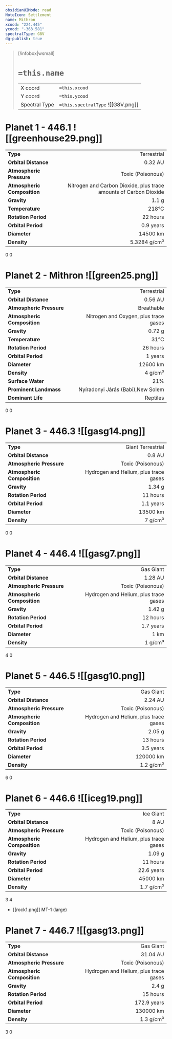 ```yaml
---
obsidianUIMode: read
NoteIcon: Settlement
name: Mithron
xcood: "224.445"
ycood: "-363.581"
spectralType: G8V
dg-publish: true
---
```

> [!infobox|wsmall]
> # `=this.name`
> | | |
> | - | - |
> | X coord | `=this.xcood` |
> | Y coord| `=this.ycood` |
> | Spectral Type | `=this.spectralType` ![[G8V.png]] |

# Planet 1 - 446.1 ![[greenhouse29.png]]
|                             |                           |
| --------------------------- | -------------------------:|
| **Type**                    |             Terrestrial |
| **Orbital Distance**        |   0.32 AU |
| **Atmospheric Pressure**    |       Toxic (Poisonous) |
| **Atmospheric Composition** |      Nitrogen and Carbon Dioxide, plus trace amounts of Carbon Dioxide |
| **Gravity**                 |        1.1 g |
| **Temperature**             |    218°C |
| **Rotation Period**         |  22 hours |
| **Orbital Period** | 0.9 years |
| **Diameter**                |      14500 km | 
| **Density**                 |    5.3284 g/cm³ |



0
0



# Planet 2 - Mithron ![[green25.png]]
|                             |                           |
| --------------------------- | -------------------------:|
| **Type**                    |             Terrestrial |
| **Orbital Distance**        |   0.56 AU |
| **Atmospheric Pressure**    |       Breathable |
| **Atmospheric Composition** |      Nitrogen and Oxygen, plus trace gases |
| **Gravity**                 |        0.72 g |
| **Temperature**             |    31°C |
| **Rotation Period**         |  26 hours |
| **Orbital Period** | 1 years |
| **Diameter**                |      12600 km | 
| **Density**                 |    4 g/cm³ |
| **Surface Water**           |           21% | 
| **Prominent Landmass**      |         Nyíradonyi Járás (Babi),New Solem | 
| **Dominant Life**           |         Reptiles |



0
0



# Planet 3 - 446.3 ![[gasg14.png]]
|                             |                           |
| --------------------------- | -------------------------:|
| **Type**                    |             Giant Terrestrial |
| **Orbital Distance**        |   0.8 AU |
| **Atmospheric Pressure**    |       Toxic (Poisonous) |
| **Atmospheric Composition** |      Hydrogen and Helium, plus trace gases |
| **Gravity**                 |        1.34 g |
| **Rotation Period**         |  11 hours |
| **Orbital Period** | 1.1 years |
| **Diameter**                |      13500 km | 
| **Density**                 |    7 g/cm³ |



0
0



# Planet 4 - 446.4 ![[gasg7.png]]
|                             |                           |
| --------------------------- | -------------------------:|
| **Type**                    |             Gas Giant |
| **Orbital Distance**        |   1.28 AU |
| **Atmospheric Pressure**    |       Toxic (Poisonous) |
| **Atmospheric Composition** |      Hydrogen and Helium, plus trace gases |
| **Gravity**                 |        1.42 g |
| **Rotation Period**         |  12 hours |
| **Orbital Period** | 1.7 years |
| **Diameter**                |      1 km | 
| **Density**                 |    1 g/cm³ |



4
0



# Planet 5 - 446.5 ![[gasg10.png]]
|                             |                           |
| --------------------------- | -------------------------:|
| **Type**                    |             Gas Giant |
| **Orbital Distance**        |   2.24 AU |
| **Atmospheric Pressure**    |       Toxic (Poisonous) |
| **Atmospheric Composition** |      Hydrogen and Helium, plus trace gases |
| **Gravity**                 |        2.05 g |
| **Rotation Period**         |  13 hours |
| **Orbital Period** | 3.5 years |
| **Diameter**                |      120000 km | 
| **Density**                 |    1.2 g/cm³ |



6
0



# Planet 6 - 446.6 ![[iceg19.png]]
|                             |                           |
| --------------------------- | -------------------------:|
| **Type**                    |             Ice Giant |
| **Orbital Distance**        |   8 AU |
| **Atmospheric Pressure**    |       Toxic (Poisonous) |
| **Atmospheric Composition** |      Hydrogen and Helium, plus trace gases |
| **Gravity**                 |        1.09 g |
| **Rotation Period**         |  11 hours |
| **Orbital Period** | 22.6 years |
| **Diameter**                |      45000 km | 
| **Density**                 |    1.7 g/cm³ |



3
4

- [[rock1.png]] MT-1 (large)

# Planet 7 - 446.7 ![[gasg13.png]]
|                             |                           |
| --------------------------- | -------------------------:|
| **Type**                    |             Gas Giant |
| **Orbital Distance**        |   31.04 AU |
| **Atmospheric Pressure**    |       Toxic (Poisonous) |
| **Atmospheric Composition** |      Hydrogen and Helium, plus trace gases |
| **Gravity**                 |        2.4 g |
| **Rotation Period**         |  15 hours |
| **Orbital Period** | 172.9 years |
| **Diameter**                |      130000 km | 
| **Density**                 |    1.3 g/cm³ |



3
0



